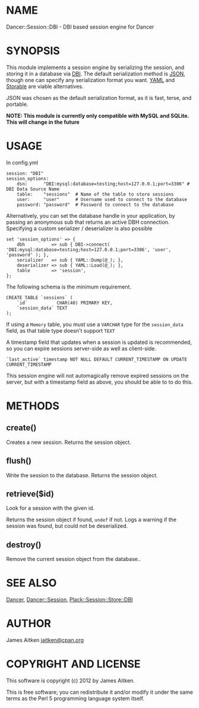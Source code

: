 # NAME

Dancer::Session::DBI - DBI based session engine for Dancer

# SYNOPSIS

This module implements a session engine by serializing the session, 
and storing it in a database via [DBI](https://metacpan.org/module/DBI). The default serialization method is [JSON](https://metacpan.org/module/JSON),
though one can specify any serialization format you want. [YAML](https://metacpan.org/module/YAML) and [Storable](https://metacpan.org/module/Storable) are
viable alternatives.

JSON was chosen as the default serialization format, as it is fast, terse, and portable.

__NOTE: This module is currently only compatible with MySQL and SQLite. This will change in the future__

# USAGE

In config.yml

    session: "DBI"
    session_options: 
        dsn:      "DBI:mysql:database=testing;host=127.0.0.1;port=3306" # DBI Data Source Name
        table:    "sessions"  # Name of the table to store sessions
        user:     "user"      # Username used to connect to the database
        password: "password"  # Password to connect to the database

Alternatively, you can set the database handle in your application, by passing
an anonymous sub that returns an active DBH connection. Specifying a custom
serializer / deserializer is also possible

    set 'session_options' => {
        dbh          => sub { DBI->connect( 'DBI:mysql:database=testing;host=127.0.0.1;port=3306', 'user', 'password' ); },
        serializer   => sub { YAML::Dump(@_); },
        deserializer => sub { YAML::Load(@_); },
        table        => 'session',
    };

The following schema is the minimum requirement.

    CREATE TABLE `sessions` (
        `id`           CHAR(40) PRIMARY KEY,
        `session_data` TEXT
    );

If using a `Memory` table, you must use a `VARCHAR` type for the `session_data` field, as that
table type doesn't support `TEXT`

A timestamp field that updates when a session is updated is recommended, so you can expire sessions
server-side as well as client-side.

    `last_active` timestamp NOT NULL DEFAULT CURRENT_TIMESTAMP ON UPDATE CURRENT_TIMESTAMP

This session engine will not automagically remove expired sessions on the server, but with a timestamp
field as above, you should be able to to do this.

# METHODS

## create()

Creates a new session. Returns the session object.

## flush()

Write the session to the database. Returns the session object.

## retrieve($id)

Look for a session with the given id.

Returns the session object if found, `undef` if not. Logs a warning if the
session was found, but could not be deserialized.

## destroy()

Remove the current session object from the database..

# SEE ALSO

[Dancer](https://metacpan.org/module/Dancer), [Dancer::Session](https://metacpan.org/module/Dancer::Session), [Plack::Session::Store::DBI](https://metacpan.org/module/Plack::Session::Store::DBI)



# AUTHOR

James Aitken <jaitken@cpan.org>



# COPYRIGHT AND LICENSE

This software is copyright (c) 2012 by James Aitken.

This is free software; you can redistribute it and/or modify it under
the same terms as the Perl 5 programming language system itself.
